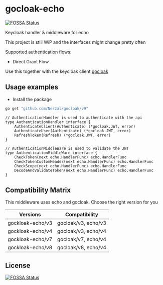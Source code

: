 # gocloak-echo
[![FOSSA Status](https://app.fossa.io/api/projects/git%2Bgithub.com%2FNerzal%2Fgocloak-echo.svg?type=shield)](https://app.fossa.io/projects/git%2Bgithub.com%2FNerzal%2Fgocloak-echo?ref=badge_shield)

Keycloak handler &amp; middleware for echo

This project is still WiP and the interfaces might change pretty often

Supported authentication flows:
 - Direct Grant Flow

Use this together with the keycloak client [gocloak](https://github.com/Nerzal/gocloak)

## Usage examples

* Install the package

```bash
go get "github.com/Nerzal/gocloak/v9"
```

```
// AuthenticationHandler is used to authenticate with the api
type AuthenticationHandler interface {
	AuthenticateClient(Authenticate) (*gocloak.JWT, error)
	AuthenticateUser(Authenticate) (*gocloak.JWT, error)
	RefreshToken(Refresh) (*gocloak.JWT, error)
}
```

```
// AuthenticationMiddleWare is used to validate the JWT
type AuthenticationMiddleWare interface {
	CheckToken(next echo.HandlerFunc) echo.HandlerFunc
    CheckTokenCustomHeader(next echo.HandlerFunc) echo.HandlerFunc
	CheckScope(next echo.HandlerFunc) echo.HandlerFunc
    DecodeAndValidateToken(next echo.HandlerFunc) echo.HandlerFunc
}
```

## Compatibility Matrix

This middleware uses echo and gocloak. Choose the right version for you

| Versions         | Compatibility       |
| ---------------- | ------------------- |
| gockloak-echo/v3 | gocloak/v3, echo/v3 |
| gockloak-echo/v4 | gocloak/v3, echo/v4 |
| gockloak-echo/v7 | gocloak/v7, echo/v4 |
| gockloak-echo/v8 | gocloak/v8, echo/v4 |

## License
[![FOSSA Status](https://app.fossa.io/api/projects/git%2Bgithub.com%2FNerzal%2Fgocloak-echo.svg?type=large)](https://app.fossa.io/projects/git%2Bgithub.com%2FNerzal%2Fgocloak-echo?ref=badge_large)
